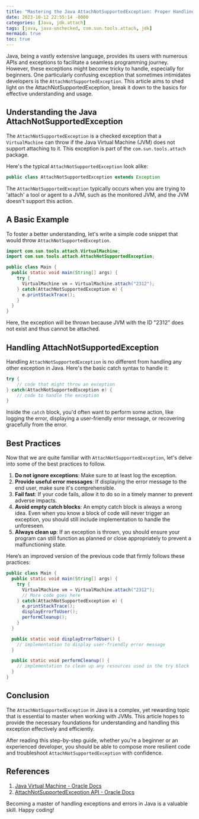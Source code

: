 ```yaml
---
title: "Mastering the Java AttachNotSupportedException: Proper Handling and Best Practices"
date: 2023-10-12 22:55:14 -0000
categories: [Java, jdk.attach]
tags: [java, java-unchecked, com.sun.tools.attach, jdk]
mermaid: true
toc: true
---
```



Java, being a vastly extensive language, provides its users with numerous APIs and exceptions to facilitate a seamless programming journey. However, these exceptions might become tricky to handle, especially for beginners. One particularly confusing exception that sometimes intimidates developers is the `AttachNotSupportedException`. This article aims to shed light on the AttachNotSupportedException, break it down to the basics for effective understanding and usage. 

## Understanding the Java AttachNotSupportedException

The `AttachNotSupportedException` is a checked exception that a `VirtualMachine` can throw if the Java Virtual Machine (JVM) does not support attaching to it. This exception is part of the `com.sun.tools.attach` package.

Here's the typical `AttachNotSupportedException` look alike:

```java
public class AttachNotSupportedException extends Exception
```

The `AttachNotSupportedException` typically occurs when you are trying to 'attach' a tool or agent to a JVM, such as the monitored JVM, and the JVM doesn't support this action.

## A Basic Example

To foster a better understanding, let's write a simple code snippet that would throw `AttachNotSupportedException`.

```java
import com.sun.tools.attach.VirtualMachine;
import com.sun.tools.attach.AttachNotSupportedException;

public class Main {
  public static void main(String[] args) {
    try {
      VirtualMachine vm = VirtualMachine.attach("2312");
    } catch(AttachNotSupportedException e) {
      e.printStackTrace();
    }
  }
}
```

Here, the exception will be thrown because JVM with the ID "2312" does not exist and thus cannot be attached.

## Handling AttachNotSupportedException 

Handling `AttachNotSupportedException` is no different from handling any other exception in Java. Here's the basic catch syntax to handle it:

```java
try {
    // code that might throw an exception
} catch(AttachNotSupportedException e) {
    // code to handle the exception
}
```

Inside the `catch` block, you'd often want to perform some action, like logging the error, displaying a user-friendly error message, or recovering gracefully from the error. 

## Best Practices

Now that we are quite familiar with `AttachNotSupportedException`, let's delve into some of the best practices to follow.

1. **Do not ignore exceptions**: Make sure to at least log the exception.
2. **Provide useful error messages**: If displaying the error message to the end user, make sure it's comprehensible.
3. **Fail fast**: If your code fails, allow it to do so in a timely manner to prevent adverse impacts.
4. **Avoid empty catch blocks**: An empty catch block is always a wrong idea. Even when you know a block of code will never trigger an exception, you should still include implementation to handle the unforeseen.
5. **Always clean up**: If an exception is thrown, you should ensure your program can still function as planned or close appropriately to prevent a malfunctioning state.

Here’s an improved version of the previous code that firmly follows these practices:

```java
public class Main {
  public static void main(String[] args) {
    try {
      VirtualMachine vm = VirtualMachine.attach("2312");
      // More code goes here
    } catch(AttachNotSupportedException e) {
      e.printStackTrace();
      displayErrorToUser();
      performCleanup();
    }
  }

  public static void displayErrorToUser() {
    // implementation to display user-friendly error message
  }

  public static void performCleanup() {
    // implementation to clean up any resources used in the try block
  }
}
```

## Conclusion

The `AttachNotSupportedException` in Java is a complex, yet rewarding topic that is essential to master when working with JVMs. This article hopes to provide the necessary foundations for understanding and handling this exception effectively and efficiently. 

After reading this step-by-step guide, whether you're a beginner or an experienced developer, you should be able to compose more resilient code and troubleshoot `AttachNotSupportedException` with confidence.

## References
1. [Java Virtual Machine - Oracle Docs](https://docs.oracle.com/javase/specs/jvms/se15/html/jvms-1.html)
2. [AttachNotSupportedException API - Oracle Docs](https://docs.oracle.com/javase/8/docs/jdk/api/attach/spec/com/sun/tools/attach/AttachNotSupportedException.html)

Becoming a master of handling exceptions and errors in Java is a valuable skill. Happy coding!